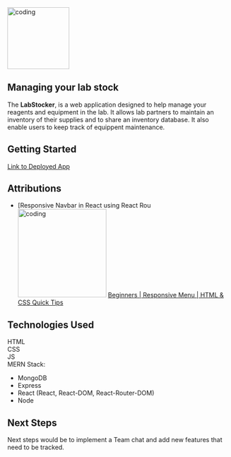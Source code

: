 <img src="./public/logolS.jpg" alt="coding" width="140"/>

 ## Managing your lab stock

The **LabStocker**, is a web application designed to help manage your reagents and equipment in the lab. It allows lab partners to maintain an inventory of their supplies and to share an inventory database. It also enable users to keep track of equippent maintenance. 

## Getting Started  
[Link to Deployed App](<https://labstocker.netlify.app/>)

## Attributions  
- [Responsive Navbar in React using React Rou<img src="./public/images/notebookpic.png" alt="coding" width="200"/>
[Beginners | Responsive Menu | HTML & CSS Quick Tips](https://www.youtube.com/watch?v=17l6AOc8s10)

## Technologies Used  
HTML  
CSS  
JS  
MERN Stack:
- MongoDB
- Express
- React (React, React-DOM, React-Router-DOM)
- Node

## Next Steps  

Next steps would be to implement a Team chat and
add new features that need to be tracked.
